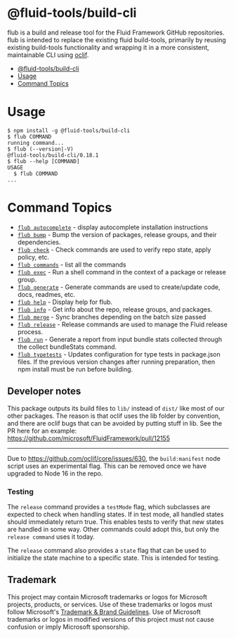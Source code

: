 # @fluid-tools/build-cli

flub is a build and release tool for the Fluid Framework GitHub repositories. flub is intended to replace the existing
fluid build-tools, primarily by reusing existing build-tools functionality and wrapping it in a more consistent,
maintainable CLI using [oclif](https://oclif.io).

<!-- prettier-ignore-start -->
<!-- toc -->
* [@fluid-tools/build-cli](#fluid-toolsbuild-cli)
* [Usage](#usage)
* [Command Topics](#command-topics)
<!-- tocstop -->
<!-- prettier-ignore-stop -->

# Usage

<!-- prettier-ignore-start -->
<!-- usage -->
```sh-session
$ npm install -g @fluid-tools/build-cli
$ flub COMMAND
running command...
$ flub (--version|-V)
@fluid-tools/build-cli/0.18.1
$ flub --help [COMMAND]
USAGE
  $ flub COMMAND
...
```
<!-- usagestop -->
<!-- prettier-ignore-stop -->

<!-- prettier-ignore-start -->
<!-- commands -->
# Command Topics

* [`flub autocomplete`](docs/autocomplete.md) - display autocomplete installation instructions
* [`flub bump`](docs/bump.md) - Bump the version of packages, release groups, and their dependencies.
* [`flub check`](docs/check.md) - Check commands are used to verify repo state, apply policy, etc.
* [`flub commands`](docs/commands.md) - list all the commands
* [`flub exec`](docs/exec.md) - Run a shell command in the context of a package or release group.
* [`flub generate`](docs/generate.md) - Generate commands are used to create/update code, docs, readmes, etc.
* [`flub help`](docs/help.md) - Display help for flub.
* [`flub info`](docs/info.md) - Get info about the repo, release groups, and packages.
* [`flub merge`](docs/merge.md) - Sync branches depending on the batch size passed
* [`flub release`](docs/release.md) - Release commands are used to manage the Fluid release process.
* [`flub run`](docs/run.md) - Generate a report from input bundle stats collected through the collect bundleStats command.
* [`flub typetests`](docs/typetests.md) - Updates configuration for type tests in package.json files. If the previous version changes after running preparation, then npm install must be run before building.

<!-- commandsstop -->
<!-- prettier-ignore-stop -->

## Developer notes

This package outputs its build files to `lib/` instead of `dist/` like most of our other packages. The reason is that
oclif uses the lib folder by convention, and there are oclif bugs that can be avoided by putting stuff in lib. See the
PR here for an example: <https://github.com/microsoft/FluidFramework/pull/12155>

---

Due to https://github.com/oclif/core/issues/630, the `build:manifest` node script uses an experimental flag. This can be
removed once we have upgraded to Node 16 in the repo.

### Testing

The `release` command provides a `testMode` flag, which subclasses are expected to check when handling states. If in
test mode, all handled states should immediately return true. This enables tests to verify that new states are handled
in some way. Other commands could adopt this, but only the `release command` uses it today.

The `release` command also provides a `state` flag that can be used to initialize the state machine to a specific state.
This is intended for testing.

## Trademark

This project may contain Microsoft trademarks or logos for Microsoft projects, products, or services. Use of these trademarks
or logos must follow Microsoft's [Trademark & Brand Guidelines](https://www.microsoft.com/en-us/legal/intellectualproperty/trademarks/usage/general).
Use of Microsoft trademarks or logos in modified versions of this project must not cause confusion or imply Microsoft sponsorship.
